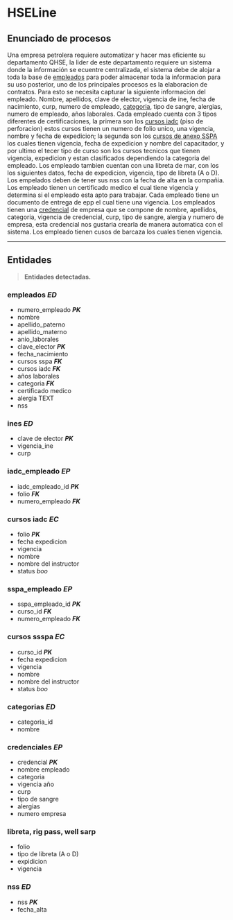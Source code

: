 # HSELine

## Enunciado de procesos

Una empresa petrolera requiere automatizar y hacer mas eficiente su departamento QHSE, la lider de este departamento requiere un sistema donde la información se ecuentre centralizada, el sistema debe de alojar a toda la base de [empleados](#empleados) para poder almacenar toda la informacion para su uso posterior, uno de los principales procesos es la elaboracion de contratos. Para esto se necesita capturar la siguiente informacion del empleado. Nombre, apellidos, clave de elector, vigencia de ine, fecha de nacimiento, curp, numero de empleado, [categoria](#categorias-ed), tipo de sangre, alergias, numero de empleado, años laborales. Cada empleado cuenta con 3 tipos diferentes de certificaciones, la primera son los [cursos iadc](#iadc_empleado-ep) (piso de perforacion) estos cursos tienen un numero de folio unico, una vigencia, nombre y fecha de expedicion; la segunda son los [cursos de anexo SSPA](#cursos-ssspa-ec) los cuales tienen vigencia, fecha de expedicion y nombre del capacitador, y por ultimo el tecer tipo de curso son los cursos tecnicos que tienen vigencia, expedicion y estan clasificados dependiendo la categoria del empleado. Los empleado tambien cuentan con una libreta de mar, con los los siguientes datos, fecha de expedicion, vigencia, tipo de libreta (A o D). Los empelados deben de tener sus nss con la fecha de alta en la compañia. Los empleado tienen un certificado medico el cual tiene vigencia y determina si el empleado esta apto para trabajar. Cada empleado tiene un documento de entrega de epp el cual tiene una vigencia. Los empleados tienen una [credencial](#credenciales-ep) de empresa que se compone de nombre, apellidos, categoria, vigencia de credencial, curp, tipo de sangre, alergia y numero de empresa, esta credencial nos gustaria crearla de manera automatica con el sistema. Los empleado tienen cusos de barcaza los cuales tienen vigencia.

----


 <!-- los datos de los empleados son nombre, apellidos, cursos tecnicos, cursos de anexo sspa (27), cursos iadc (piso de perforacion), categoria, --> 
 <!-- certificado medico, entrega de epp, credencial de la empresa, curp, numero de empleado, alergias, tipo de sangre, libreta de mar, --> 
 <!-- curso de barcaza, alta de imms (fecha de inicio de akkal). Los cursos iadc tienen un folio, fecha de expedicion, una vigencia. Los cursos sspa tienen nombre de empleado, vigencia, fecha expedicion, nombre del instructor.  -->

## Entidades

> **Entidades detectadas.**

### empleados ***ED***

- numero_empleado ***PK***
- nombre
- apellido_paterno
- apellido_materno
- anio_laborales
- clave_elector ***PK***
- fecha_nacimiento
- cursos sspa ***FK***
- cursos iadc ***FK***
- años laborales
- categoria ***FK***
- certificado medico
- alergia TEXT 
- nss

### ines ***ED***

- clave de elector ***PK***
- vigencia_ine
- curp

### iadc_empleado ***EP***

- iadc_empleado_id ***PK***
- folio ***FK***
- numero_empleado ***FK***


### cursos iadc ***EC***

- folio ***PK***
- fecha expedicion
- vigencia
- nombre
- nombre del instructor
- status _boo_

### sspa_empleado ***EP***

- sspa_empleado_id ***PK***
- curso_id ***FK***
- numero_empleado ***FK***

### cursos ssspa ***EC***

- curso_id ***PK***
- fecha expedicion
- vigencia
- nombre
- nombre del instructor
- status _boo_

### categorias ***ED***
- categoria_id
- nombre

### credenciales ***EP***
- credencial ***PK***
- nombre empleado
- categoria
- vigencia año
- curp
- tipo de sangre
- alergias
- numero empresa

### libreta, rig pass, well sarp

- folio
- tipo de libreta (A o D)
- expidicion
- vigencia

### nss ***ED***

- nss ***PK***
- fecha_alta